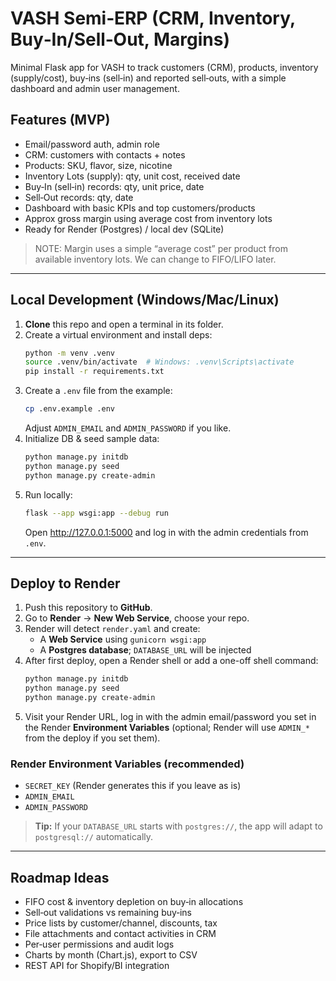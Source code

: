 # VASH Semi‑ERP (CRM, Inventory, Buy‑In/Sell‑Out, Margins)

Minimal Flask app for VASH to track customers (CRM), products, inventory (supply/cost), buy‑ins (sell‑in) and reported sell‑outs, with a simple dashboard and admin user management.

## Features (MVP)
- Email/password auth, admin role
- CRM: customers with contacts + notes
- Products: SKU, flavor, size, nicotine
- Inventory Lots (supply): qty, unit cost, received date
- Buy‑In (sell‑in) records: qty, unit price, date
- Sell‑Out records: qty, date
- Dashboard with basic KPIs and top customers/products
- Approx gross margin using average cost from inventory lots
- Ready for Render (Postgres) / local dev (SQLite)

> NOTE: Margin uses a simple “average cost” per product from available inventory lots. We can change to FIFO/LIFO later.

---

## Local Development (Windows/Mac/Linux)
1. **Clone** this repo and open a terminal in its folder.
2. Create a virtual environment and install deps:
   ```bash
   python -m venv .venv
   source .venv/bin/activate  # Windows: .venv\Scripts\activate
   pip install -r requirements.txt
   ```
3. Create a `.env` file from the example:
   ```bash
   cp .env.example .env
   ```
   Adjust `ADMIN_EMAIL` and `ADMIN_PASSWORD` if you like.
4. Initialize DB & seed sample data:
   ```bash
   python manage.py initdb
   python manage.py seed
   python manage.py create-admin
   ```
5. Run locally:
   ```bash
   flask --app wsgi:app --debug run
   ```
   Open http://127.0.0.1:5000 and log in with the admin credentials from `.env`.

---

## Deploy to Render
1. Push this repository to **GitHub**.
2. Go to **Render** → **New Web Service**, choose your repo.
3. Render will detect `render.yaml` and create:
   - A **Web Service** using `gunicorn wsgi:app`
   - A **Postgres database**; `DATABASE_URL` will be injected
4. After first deploy, open a Render shell or add a one-off shell command:
   ```bash
   python manage.py initdb
   python manage.py seed
   python manage.py create-admin
   ```
5. Visit your Render URL, log in with the admin email/password you set in the Render **Environment Variables** (optional; Render will use `ADMIN_*` from the deploy if you set them).

### Render Environment Variables (recommended)
- `SECRET_KEY` (Render generates this if you leave as is)
- `ADMIN_EMAIL`
- `ADMIN_PASSWORD`

> **Tip:** If your `DATABASE_URL` starts with `postgres://`, the app will adapt to `postgresql://` automatically.

---

## Roadmap Ideas
- FIFO cost & inventory depletion on buy‑in allocations
- Sell‑out validations vs remaining buy‑ins
- Price lists by customer/channel, discounts, tax
- File attachments and contact activities in CRM
- Per‑user permissions and audit logs
- Charts by month (Chart.js), export to CSV
- REST API for Shopify/BI integration
